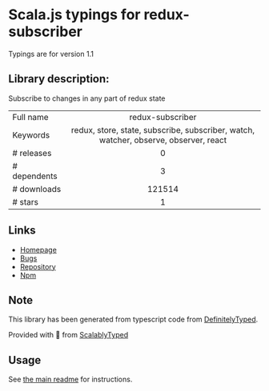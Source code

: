 
# Scala.js typings for redux-subscriber

Typings are for version 1.1

## Library description:
Subscribe to changes in any part of redux state

|                    |                 |
| ------------------ | :-------------: |
| Full name          | redux-subscriber |
| Keywords           | redux, store, state, subscribe, subscriber, watch, watcher, observe, observer, react |
| # releases         | 0 |
| # dependents       | 3 |
| # downloads        | 121514 |
| # stars            | 1 |

## Links
- [Homepage](https://github.com/ivantsov/redux-subscriber#readme)
- [Bugs](https://github.com/ivantsov/redux-subscriber/issues)
- [Repository](https://github.com/ivantsov/redux-subscriber)
- [Npm](https://www.npmjs.com/package/redux-subscriber)
    


## Note
This library has been generated from typescript code from [DefinitelyTyped](https://definitelytyped.org).

Provided with :purple_heart: from [ScalablyTyped](https://github.com/oyvindberg/ScalablyTyped)

## Usage
See [the main readme](../../readme.md) for instructions.



